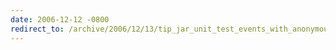```yaml
---
date: 2006-12-12 -0800
redirect_to: /archive/2006/12/13/tip_jar_unit_test_events_with_anonymous_delegates.aspx/
---
```

